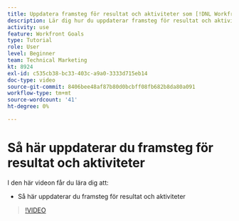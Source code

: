 ```yaml
---
title: Uppdatera framsteg för resultat och aktiviteter som [!DNL Workfront Goals]
description: Lär dig hur du uppdaterar framsteg för resultat och aktiviteter i [!DNL Workfront Goals].
activity: use
feature: Workfront Goals
type: Tutorial
role: User
level: Beginner
team: Technical Marketing
kt: 8924
exl-id: c535cb38-bc33-403c-a9a0-3333d715eb14
doc-type: video
source-git-commit: 8406bee48af87b80d0bcbff08fb682b8da80a091
workflow-type: tm+mt
source-wordcount: '41'
ht-degree: 0%

---
```


# Så här uppdaterar du framsteg för resultat och aktiviteter

I den här videon får du lära dig att:

* Så här uppdaterar du framsteg för resultat och aktiviteter

>[!VIDEO](https://video.tv.adobe.com/v/335196/?quality=12&learn=on)
